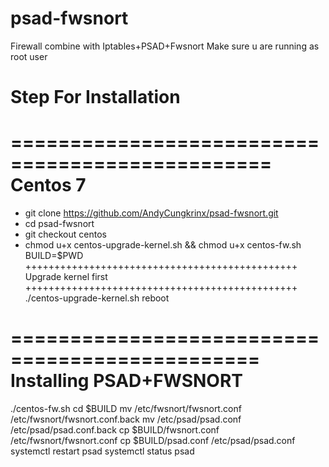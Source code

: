 # psad-fwsnort
Firewall combine with Iptables+PSAD+Fwsnort
Make sure u are running as root user
# Step For Installation
================================================
Centos 7
================================================
- git clone https://github.com/AndyCungkrinx/psad-fwsnort.git
- cd psad-fwsnort
- git checkout centos
- chmod u+x centos-upgrade-kernel.sh && chmod u+x centos-fw.sh
BUILD=$PWD
+++++++++++++++++++++++++++++++++++++++++++++++
Upgrade kernel first
+++++++++++++++++++++++++++++++++++++++++++++++
./centos-upgrade-kernel.sh
reboot

===============================================
Installing PSAD+FWSNORT
===============================================
./centos-fw.sh
cd $BUILD
mv /etc/fwsnort/fwsnort.conf /etc/fwsnort/fwsnort.conf.back
mv /etc/psad/psad.conf /etc/psad/psad.conf.back
cp $BUILD/fwsnort.conf /etc/fwsnort/fwsnort.conf
cp $BUILD/psad.conf /etc/psad/psad.conf
systemctl restart psad
systemctl status psad

